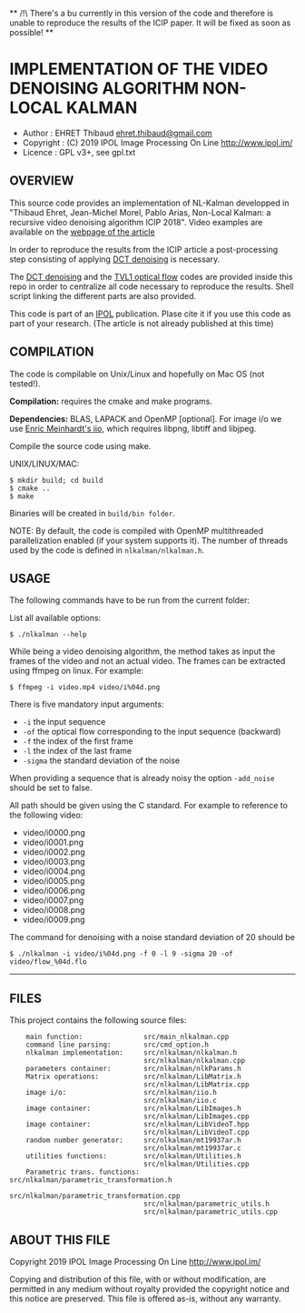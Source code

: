 ** /!\ There's a bu currently in this version of the code and therefore is unable to reproduce the results of the ICIP paper. It will be fixed as soon as possible! **

IMPLEMENTATION OF THE VIDEO DENOISING ALGORITHM NON-LOCAL KALMAN
================================================================

* Author    : EHRET Thibaud <ehret.thibaud@gmail.com>
* Copyright : (C) 2019 IPOL Image Processing On Line http://www.ipol.im/
* Licence   : GPL v3+, see gpl.txt

OVERVIEW
--------

This source code provides an implementation of NL-Kalman developped in "Thibaud Ehret,
Jean-Michel Morel, Pablo Arias, Non-Local Kalman: a recursive video denoising algorithm
ICIP 2018". Video examples are available on the 
[webpage of the article](https://tehret.github.io/nlkalman)

In order to reproduce the results from the ICIP article a post-processing step consisting
of applying [DCT denoising](http://www.ipol.im/pub/art/2017/201/) is necessary.

The [DCT denoising](http://www.ipol.im/pub/art/2017/201/) and the [TVL1 optical flow](http://www.ipol.im/pub/art/2013/26/) codes are provided inside this repo in order to centralize
all code necessary to reproduce the results. Shell script linking the different parts are 
also provided.

This code is part of an [IPOL](http://www.ipol.im/) publication. Plase cite it
if you use this code as part of your research. (The article is not already published 
at this time)

COMPILATION
-----------

The code is compilable on Unix/Linux and hopefully on Mac OS (not tested!). 

**Compilation:** requires the cmake and make programs.

**Dependencies:** BLAS, LAPACK and OpenMP [optional]. 
For image i/o we use [Enric Meinhardt's iio](https://github.com/mnhrdt/iio),
which requires libpng, libtiff and libjpeg.
 
Compile the source code using make.

UNIX/LINUX/MAC:
```
$ mkdir build; cd build
$ cmake ..
$ make
```

Binaries will be created in `build/bin folder`.

NOTE: By default, the code is compiled with OpenMP multithreaded
parallelization enabled (if your system supports it). 
The number of threads used by the code is defined in `nlkalman/nlkalman.h`.

USAGE
-----

The following commands have to be run from the current folder:

List all available options:</br>
```
$ ./nlkalman --help
```

While being a video denoising algorithm, the method takes as input the frames of the video 
and not an actual video. The frames can be extracted using ffmpeg on linux. For example: 
```
$ ffmpeg -i video.mp4 video/i%04d.png
```

There is five mandatory input arguments:
* `-i` the input sequence
* `-of` the optical flow corresponding to the input sequence (backward)
* `-f` the index of the first frame
* `-l` the index of the last frame
* `-sigma` the standard deviation of the noise

When providing a sequence that is already noisy the option `-add_noise` should be set to false.

All path should be given using the C standard. For example to reference to the following video:
* video/i0000.png
* video/i0001.png
* video/i0002.png
* video/i0003.png
* video/i0004.png
* video/i0005.png
* video/i0006.png
* video/i0007.png
* video/i0008.png
* video/i0009.png

The command for denoising with a noise standard deviation of 20 should be 
```
$ ./nlkalman -i video/i%04d.png -f 0 -l 9 -sigma 20 -of video/flow_%04d.flo
```

-----

FILES
-----

This project contains the following source files:
```
    main function:               src/main_nlkalman.cpp
    command line parsing:        src/cmd_option.h
    nlkalman implementation:     src/nlkalman/nlkalman.h
                                 src/nlkalman/nlkalman.cpp
    parameters container:        src/nlkalman/nlkParams.h
    Matrix operations:           src/nlkalman/LibMatrix.h
                                 src/nlkalman/LibMatrix.cpp
    image i/o:                   src/nlkalman/iio.h
                                 src/nlkalman/iio.c
    image container:             src/nlkalman/LibImages.h
                                 src/nlkalman/LibImages.cpp
    image container:             src/nlkalman/LibVideoT.hpp
                                 src/nlkalman/LibVideoT.cpp
    random number generator:     src/nlkalman/mt19937ar.h
                                 src/nlkalman/mt19937ar.c
    utilities functions:         src/nlkalman/Utilities.h
                                 src/nlkalman/Utilities.cpp
    Parametric trans. functions: src/nlkalman/parametric_transformation.h
                                 src/nlkalman/parametric_transformation.cpp
                                 src/nlkalman/parametric_utils.h
                                 src/nlkalman/parametric_utils.cpp
```

ABOUT THIS FILE
---------------

Copyright 2019 IPOL Image Processing On Line http://www.ipol.im/

Copying and distribution of this file, with or without modification,
are permitted in any medium without royalty provided the copyright
notice and this notice are preserved.  This file is offered as-is,
without any warranty.
